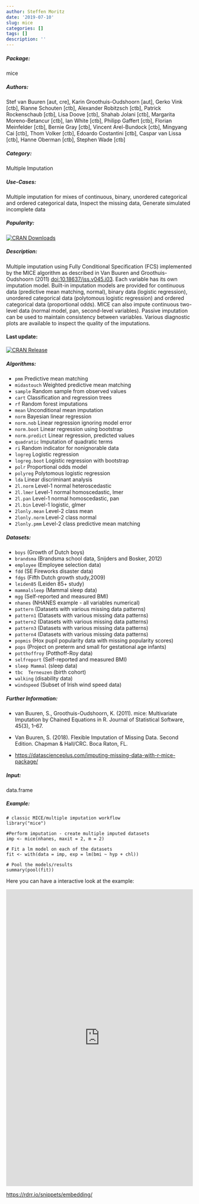 ```yaml
---
author: Steffen Moritz
date: '2019-07-10'
slug: mice
categories: []
tags: []
description: ''
---
```



##### Package: 
mice

##### Authors:
Stef van Buuren [aut, cre], Karin Groothuis-Oudshoorn [aut], Gerko Vink [ctb], Rianne Schouten [ctb], Alexander Robitzsch [ctb], Patrick Rockenschaub [ctb], Lisa Doove [ctb], Shahab Jolani [ctb], Margarita Moreno-Betancur [ctb], Ian White [ctb], Philipp Gaffert [ctb], Florian Meinfelder [ctb], Bernie Gray [ctb], Vincent Arel-Bundock [ctb], Mingyang Cai [ctb], Thom Volker [ctb], Edoardo Costantini [ctb], Caspar van Lissa [ctb], Hanne Oberman [ctb], Stephen Wade [ctb]

##### Category:
Multiple Imputation

##### Use-Cases:
Multiple imputation for mixes of continuous, binary, unordered categorical and ordered categorical data, Inspect the missing data, Generate simulated incomplete data

##### Popularity:
[![CRAN Downloads](https://cranlogs.r-pkg.org/badges/mice)](https://cran.r-project.org/package=mice)

##### Description:
Multiple imputation using Fully Conditional Specification (FCS) implemented by the MICE algorithm as described in Van Buuren and Groothuis-Oudshoorn (2011) <doi:10.18637/jss.v045.i03>. Each variable has its own imputation model. Built-in imputation models are provided for continuous data (predictive mean matching, normal), binary data (logistic regression), unordered categorical data (polytomous logistic regression) and ordered categorical data (proportional odds). MICE can also impute continuous two-level data (normal model, pan, second-level variables). Passive imputation can be used to maintain consistency between variables. Various diagnostic plots are available to inspect the quality of the imputations.

#### Last update:
[![CRAN Release](https://www.r-pkg.org/badges/last-release/mice
)](https://cran.r-project.org/package=mice)

##### Algorithms:
- `pmm`	Predictive mean matching
- `midastouch`	Weighted predictive mean matching
- `sample`	Random sample from observed values
- `cart`	Classification and regression trees
- `rf`	Random forest imputations
- `mean`	Unconditional mean imputation
- `norm`	Bayesian linear regression
- `norm.nob`	Linear regression ignoring model error
- `norm.boot`	Linear regression using bootstrap
- `norm.predict`	Linear regression, predicted values
- `quadratic`	Imputation of quadratic terms
- `ri`	Random indicator for nonignorable data
- `logreg`	Logistic regression
- `logreg.boot`	Logistic regression with bootstrap
- `polr`	Proportional odds model
- `polyreg`	Polytomous logistic regression
- `lda`	Linear discriminant analysis
- `2l.norm`	Level-1 normal heteroscedastic
- `2l.lmer`	Level-1 normal homoscedastic, lmer
- `2l.pan`	Level-1 normal homoscedastic, pan
- `2l.bin`	Level-1 logistic, glmer
- `2lonly.mean`	Level-2 class mean
- `2lonly.norm`	Level-2 class normal
- `2lonly.pmm`	Level-2 class predictive mean matching


##### Datasets:
- `boys`	(Growth of Dutch boys)
- `brandsma` (Brandsma school data, Snijders and Bosker, 2012)
- `employee` (Employee selection data)
- `fdd`	(SE Fireworks disaster data)
- `fdgs`	(Fifth Dutch growth study,2009)
- `leiden85`	(Leiden 85+ study)
- `mammalsleep`	(Mammal sleep data)
- `mgg`	(Self-reported and measured BMI)
- `nhanes` (NHANES example - all variables numerical)
- `pattern`	(Datasets with various missing data patterns)
- `pattern1`	(Datasets with various missing data patterns)
- `pattern2`	(Datasets with various missing data patterns)
- `pattern3`	(Datasets with various missing data patterns)
- `pattern4`	(Datasets with various missing data patterns)
- `popmis`	(Hox pupil popularity data with missing popularity scores)
- `pops`	(Project on preterm and small for gestational age infants)
- `potthoffroy`	(Potthoff-Roy data)
- `selfreport`	(Self-reported and measured BMI)
- `sleep Mammal` (sleep data)
- `tbc	Terneuzen` (birth cohort)
- `walking` (disability data)
- `windspeed`	(Subset of Irish wind speed data)

##### Further Information:
- van Buuren, S., Groothuis-Oudshoorn, K. (2011). mice: Multivariate Imputation by Chained Equations in R. Journal of Statistical Software, 45(3), 1–67.

- Van Buuren, S. (2018). Flexible Imputation of Missing Data. Second Edition. Chapman & Hall/CRC. Boca Raton, FL.

- https://datascienceplus.com/imputing-missing-data-with-r-mice-package/

##### Input: 
data.frame

##### Example:
~~~~ 
# classic MICE/multiple imputation workflow
library("mice")

#Perform imputation - create multiple imputed datasets
imp <- mice(nhanes, maxit = 2, m = 2)

# Fit a lm model on each of the datasets
fit <- with(data = imp, exp = lm(bmi ~ hyp + chl))

# Pool the models/results
summary(pool(fit))
~~~~


Here you can have a interactive look at the example:
<iframe width='100%' height='800' src='https://rdrr.io/snippets/embed/?code=%23%20classic%20MICE%2Fmultiple%20imputation%20workflow%0Alibrary(%22mice%22)%0A%0A%23Perform%20imputation%20-%20create%20multiple%20imputed%20datasets%0Aimp%20%3C-%20mice(nhanes%2C%20maxit%20%3D%202%2C%20m%20%3D%202)%0A%0A%23%20Fit%20a%20lm%20model%20on%20each%20of%20the%20datasets%0Afit%20%3C-%20with(data%20%3D%20imp%2C%20exp%20%3D%20lm(bmi%20~%20hyp%20%2B%20chl))%0A%0A%23%20Pool%20the%20models%2Fresults%0Asummary(pool(fit))' frameborder='0'></iframe>

 https://rdrr.io/snippets/embedding/ 

